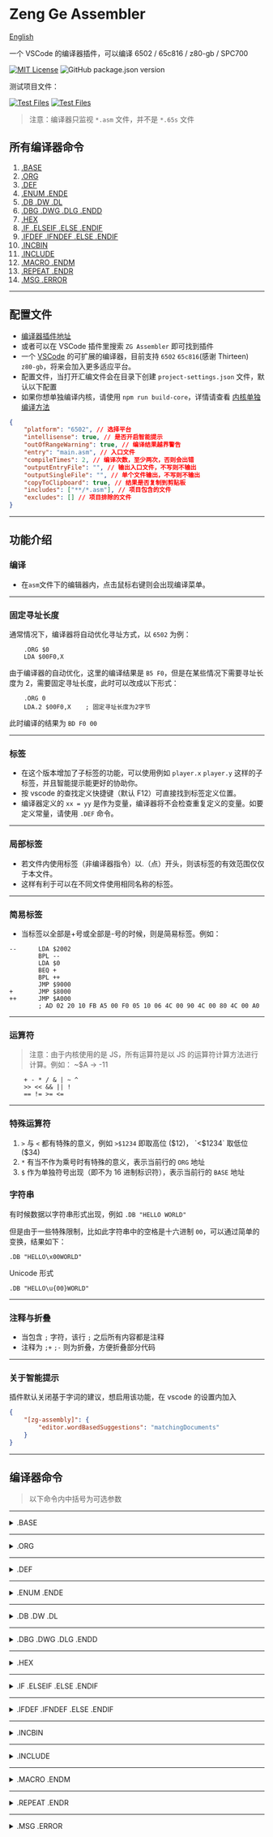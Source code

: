 # Zeng Ge Assembler

[English](./doc/README-en.md)

一个 VSCode 的编译器插件，可以编译 6502 / 65c816 / z80-gb / SPC700

[![MIT License](https://img.shields.io/badge/license-MIT-blue.svg)](LICENSE.md)
![GitHub package.json version](https://img.shields.io/github/package-json/v/zyr2288/zg-assembler)

测试项目文件：

[![Test Files](https://img.shields.io/badge/github-black?logo=github)](https://github.com/zyr2288/zg-assembler-test)
[![Test Files](https://img.shields.io/badge/gitee-red?logo=gitee)](https://gitee.com/zeng_ge/zgassembler-test)


> 注意：编译器只监视 `*.asm` 文件，并不是 `*.65s` 文件

## 所有编译器命令

1. [.BASE](#base)
2. [.ORG](#org)
3. [.DEF](#def)
4. [.ENUM .ENDE](#enum-ende)
5. [.DB .DW .DL](#db-dw-dl)
6. [.DBG .DWG .DLG .ENDD](#dbg-dwg-dlg-endd)
7. [.HEX](#hex)
8. [.IF .ELSEIF .ELSE .ENDIF](#if-elseif-else-endif)
9. [.IFDEF .IFNDEF .ELSE .ENDIF](#ifdef-ifndef-else-endif)
10. [.INCBIN](#incbin)
11. [.INCLUDE](#include)
12. [.MACRO .ENDM](#macro-endm)
13. [.REPEAT .ENDR](#repeat-endr)
14. [.MSG .ERROR](#msg-error)

---

## 配置文件

-   [编译器插件地址](https://marketplace.visualstudio.com/items?itemName=ZENG-GE.zg-assembler)
-   或者可以在 VSCode 插件里搜索 `ZG Assembler` 即可找到插件
-   一个 [VSCode](https://code.visualstudio.com/) 的可扩展的编译器，目前支持 `6502` `65c816`(感谢 Thirteen) `z80-gb`，将来会加入更多适应平台。
-   配置文件，当打开汇编文件会在目录下创建 `project-settings.json` 文件，默认以下配置
-   如果你想单独编译内核，请使用 `npm run build-core`，详情请查看 [内核单独编译方法](doc/内核单独编译方法.md)

```json
{
	"platform": "6502", // 选择平台
	"intellisense": true, // 是否开启智能提示
	"outOfRangeWarning": true, // 编译结果越界警告
	"entry": "main.asm", // 入口文件
	"compileTimes": 2, // 编译次数，至少两次，否则会出错
	"outputEntryFile": "", // 输出入口文件，不写则不输出
	"outputSingleFile": "", // 单个文件输出，不写则不输出
	"copyToClipboard": true, // 结果是否复制到剪贴板
	"includes": ["**/*.asm"], // 项目包含的文件
	"excludes": [] // 项目排除的文件
}
```

---

## 功能介绍

### 编译

-   在`asm`文件下的编辑器内，点击鼠标右键则会出现编译菜单。

---

### 固定寻址长度

通常情况下，编译器将自动优化寻址方式，以 `6502` 为例：

```
    .ORG $0
    LDA $00F0,X
```

由于编译器的自动优化，这里的编译结果是 `B5 F0`，但是在某些情况下需要寻址长度为 2，需要固定寻址长度，此时可以改成以下形式：

```
    .ORG 0
    LDA.2 $00F0,X    ; 固定寻址长度为2字节
```

此时编译的结果为 `BD F0 00`

---

### 标签

-   在这个版本增加了子标签的功能，可以使用例如 `player.x` `player.y` 这样的子标签，并且智能提示能更好的协助你。
-   按 vscode 的查找定义快捷键（默认 F12）可直接找到标签定义位置。
-   编译器定义的 `xx = yy` 是作为变量，编译器将不会检查重复定义的变量。如要定义常量，请使用 `.DEF` 命令。

---

### 局部标签

-   若文件内使用标签（非编译器指令）以.（点）开头，则该标签的有效范围仅仅于本文件。
-   这样有利于可以在不同文件使用相同名称的标签。

---

### 简易标签

-   当标签以全部是+号或全部是-号的时候，则是简易标签。例如：

```
--      LDA $2002
        BPL --
        LDA $0
        BEQ +
        BPL ++
        JMP $9000
+       JMP $8000
++      JMP $A000
        ; AD 02 20 10 FB A5 00 F0 05 10 06 4C 00 90 4C 00 80 4C 00 A0
```

---

### 运算符

> 注意：由于内核使用的是 JS，所有运算符是以 JS 的运算符计算方法进行计算。例如： ~$A -> -11

```
    + - * / & | ~ ^
    >> << && || !
    == != >= <=
```

---

### 特殊运算符

1. `>` 与 `<` 都有特殊的意义，例如 `>$1234` 即取高位 ($12)， `<$1234` 取低位 ($34)
2. `*` 有当不作为乘号时有特殊的意义，表示当前行的 `ORG` 地址
3. `$` 作为单独符号出现（即不为 16 进制标识符），表示当前行的 `BASE` 地址

### 字符串

有时候数据以字符串形式出现，例如 `.DB "HELLO WORLD"`

但是由于一些特殊限制，比如此字符串中的空格是十六进制 `00`，可以通过简单的变换，结果如下：

`.DB "HELLO\x00WORLD"`

Unicode 形式

`.DB "HELLO\u{00}WORLD"`

---

### 注释与折叠

-   当包含 `;` 字符，该行 `;` 之后所有内容都是注释
-   注释为 `;+` `;-` 则为折叠，方便折叠部分代码

---

### 关于智能提示

插件默认关闭基于字词的建议，想启用该功能，在 vscode 的设置内加入

```json
{
	"[zg-assembly]": {
		"editor.wordBasedSuggestions": "matchingDocuments"
	}
}
```

---

## 编译器命令

> 以下命令内中括号为可选参数

---

<details>
<summary>.BASE</summary>

### `.BASE`

```
    .BASE 文件起始位置
```

-   设置生成文件地址，**默认为 `.BASE 0` **，这里不等同与 `.ORG`。
-   例如：若 `.BASE $10` ，则生成的文件编译内容从 `$10` 开始写入，之前的 `$F` 个地址为 `0`。

> 注意
>
> 1. 编译自上而下，一些第一次编译需要赋值的变量如果第一次编译未知则编译不成功。
> 2. 如果使用`.BASE`命令，则在`.ORG`之后，否则编译错误。

</details>

---

<details>
<summary>.ORG</summary>

### `.ORG`

```
    .ORG 编译起始位置
```

-   设置开始编译地址，例如：`.ORG $8000`，则编译将从$8000 开始。
-   也可以使用`.ORG *`，表示从当前地址开始编译。不过要知道当前地址，否则编译器报错。
-   注意：如果使用 `.BASE` 命令，则在 `.ORG` 之后，否则编译错误。

</details>

---

<details>
<summary>.DEF</summary>

### `.DEF`

```
    .DEF 标签, 表达式
```

-   定义一个常量，例如：`.DEF idefined, $12`。

> 注意：`temp = $12` 虽然也能定义，用等号可重复定义。

</details>

---

<details>
<summary>.ENUM .ENDE</summary>

### `.ENUM` `.ENDE`

```
    .ENUM 起始地址
    标签, 字节长度
    ...
    .ENDE
```

-   定义一系列连续的地址，通常用于定义一系列内存地址
-   例如：

```
   .ENUM $300
   music.counter,  1    ; 类似 .DEF music.counter,  $300
   music.addrHigh, 2    ; 类似 .DEF music.addrHigh, $301 (music.counter + 1)
   music.addrLow,  3    ; 类似 .DEF music.addrLow,  $303 (music.addrHigh + 2)
   .ENDE
```

</details>

---

<details>
<summary>.DB .DW .DL</summary>

### `.DB` `.DW` `.DL`

```
    .DB 数据1 [, 数据2, 数据3...]    ;1字节
    .DW 数据1 [, 数据2, 数据3...]    ;2字节
    .DL 数据1 [, 数据2, 数据3...]    ;4字节
```

-   一系列数据。

</details>

---

<details>
<summary>.DBG .DWG .DLG .ENDD</summary>

### `.DBG` `.DWG` `.DLG` `.ENDD`

-   数据组，用于定位数据位置。

```
    .DWG 标签

    .data1, .data2, .data3, .data1

    .ENDD

    LDA data:.data1     ;0
    LDA data:.data3     ;2
    LDA data:.data1:1   ;3
```

</details>

---

<details>
<summary>.HEX</summary>

### `.HEX`

```
    .HEX 16进制字符串
    .HEX 12 34567 89    ;12 34 56 07 89
```

-   一段 16 进制数据，可以用空格隔开。

> 注意：之后只能输入 16 进制数据，否则编译器会报错。

</details>

---

<details>
<summary>.IF .ELSEIF .ELSE .ENDIF</summary>

### `.IF` `.ELSEIF` `.ELSE` `.ENDIF`

-   这里是一套判断条件，根据条件是否成立是否编译相应内容。

> 注意：必须要在使用这些之前知道参数的信息，否则编译报错

```
    .IF a == 5
     .....
    .ELSEIF b >= 5
     .....
    .ELSEIF c != 3
     .....
    .ELSE
     .....
    .ENDIF
```

</details>

---

<details>
<summary>.IFDEF .IFNDEF .ELSE .ENDIF</summary>

### `.IFDEF` `.IFNDEF` `.ELSE` `.ENDIF`

```
    .IFDEF 标签或自定义函数
     .....
    .ELSE
     .....
    .ENDIF
```

-   这里是一套判断条件，根据条件是否成立是否编译相应内容。
-   用法同 `.IF` 的命令类似，后面可以用 `.ELSE` `.ENDIF`
-   这里是判断变量或自定义函数是否存在，`.IFDEF`为判断变量或自定义函数存在，`.IFNDEF`为判断变量或自定义函数不存在。

> 注：必须要在使用这些之前知道参数的信息，否则编译报错

</details>

---

<details>
<summary>.INCBIN</summary>

### `.INCBIN`

```
    .INCBIN 文件相对路径[, 读取文件起始位置, 读取长度]
```

-   可以读取引用文件的二进制内容，后面双引号内请填写本文件的相对路径。

例如:

```
    .INCBIN "文件夹\文件.bin", 0, 100
```

</details>

---

<details>
<summary>.INCLUDE</summary>

### `.INCLUDE`

```
    .INCLUDE 文件相对路径
```

-   可以引用文件，后面双引号内请填写本文件的相对路径。
-   如果引用文件内也有引用文件，请相对于主编译文件路径填写。

例如：

```
    .INCLUDE "文件夹\文件.asm"。
```

</details>

---

<details>
<summary>.MACRO .ENDM</summary>

### `.MACRO` `.ENDM`

```
    .MACRO 自定义函数名称[, 参数1, 参数2...]
     .....
    .ENDM
```

> 注意：用这里的指令可以自定义函数，所要使用的函数要在编译之前定义好，否则编译器会报错。

> 注意：所有自定义函数内的 **标签** 属于 **局部变量**，请勿在函数外部使用。

> 注意：所有自定义函数内定义的 **变量** 均为 **全局变量**。

实例 1：

```
    .MACRO TXY
    TXA
    TAY
    .ENDM

    TXY
```

-   编译之后结果为：`8A A8`

实例 2：

```
    .MACRO test, a, b
    .IF 3 == a
    LDA 3
    .ELSEIF 4 == a
    LDX 4
    .ELSEIF 5 == a && 5 == b
    LDY 5
    .ELSE
    LDA 6
    STA 6
    .ENDIF
    .ENDM

    test 3,3
    test 4,3
    test 5,4
    test 5,5
```

-   编译之后结果为：`A5 03 A6 04 A5 06 85 06 A4 05`

</details>

---

<details>
<summary>.REPEAT .ENDR</summary>

### `.REPEAT` `.ENDR`

```
    .REPEAT 重复次数
     .....
    .ENDR
```

-   可以重复某个指令多次，在 `.REPEAT` 后输入表达式即可。

> 注意：每个 `.REPEAT` 和 `.ENDR` 必须成对出现，可以嵌套。

```
    .REPEAT 2
    NOP
    .REPEAT 3
    ASL
    .ENDR
    .ENDR
```

-   对应编译的结果相当于：`NOP ASL ASL ASL NOP ASL ASL ASL`

</details>

---

<details>
<summary>.MSG .ERROR</summary>

### `.MSG` `.ERROR`

```
    .MSG 输出信息[, 参数1, 参数2...]
    .ERROR 输出信息[, 参数1, 参数2...]
```

-   MSG 为可输出一条信息
-   ERROR 为输出一条信息并停止编译

```
    .ORG $8000
    .DEF test1, 10
    .DEF test2, 11
    .MSG "测试案例 {0}, ${1}, @{0}", test1, test2

    .IF test1 == 10
    .ERROR "这里的 test1: {0}", test1
    .ENDIF
```

-   这里输出的信息是：

> 测试案例 10, $B, @0000 1010
>
> 这里的 test1: 10

</details>
